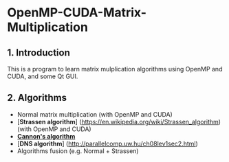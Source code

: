 # OpenMP-CUDA-Matrix-Multiplication
## 1. Introduction
This is a program to learn matrix mulplication algorithms using OpenMP and CUDA, and some Qt GUI.
## 2. Algorithms
+ Normal matrix multiplication (with OpenMP and CUDA)
+ [**Strassen algorithm**] (https://en.wikipedia.org/wiki/Strassen_algorithm)(with OpenMP and CUDA)
+ [**Cannon's algorithm**](https://en.wikipedia.org/wiki/Cannon%27s_algorithm)
+ [**DNS algorithm**] (http://parallelcomp.uw.hu/ch08lev1sec2.html)
+ Algorithms fusion (e.g. Normal + Strassen)

